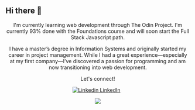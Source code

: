 ## Hi there 👋

<div align="center">I'm currently learning web development through The Odin Project. I'm currently 93% done with the Foundations course and will soon start the Full Stack Javascript path. 

I have a master’s degree in Information Systems and originally started my career in project management. While I had a great experience—especially at my first company—I’ve discovered a passion for programming and am now transitioning into web development.

Let's connect! 


[![Linkedin](https://i.sstatic.net/gVE0j.png) LinkedIn](www.linkedin.com/in/elaine-sajets)
&nbsp;


<p align="center">
  <a href="https://skillicons.dev">
    <img src="https://skillicons.dev/icons?i=git,js,html,css" />
  </a>
</p>
</div>
<!--
**elainesajets/elainesajets** is a ✨ _special_ ✨ repository because its `README.md` (this file) appears on your GitHub profile.

Here are some ideas to get you started:

- 🔭 I’m currently working on ...
- 🌱 I’m currently learning ...
- 👯 I’m looking to collaborate on ...
- 🤔 I’m looking for help with ...
- 💬 Ask me about ...
- 📫 How to reach me: ...
- 😄 Pronouns: ...
- ⚡ Fun fact: ...
-->
